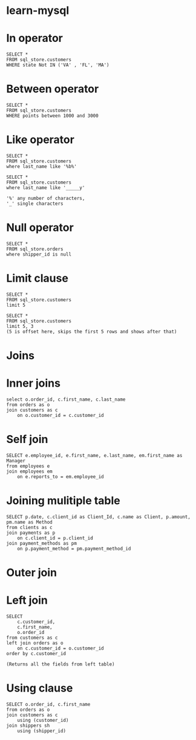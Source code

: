 # learn-mysql

# In operator 
```
SELECT *
FROM sql_store.customers
WHERE state Not IN ('VA' , 'FL', 'MA')
```
# Between operator
```
SELECT *
FROM sql_store.customers
WHERE points between 1000 and 3000
```
# Like operator
```
SELECT * 
FROM sql_store.customers
where last_name like '%b%'

SELECT * 
FROM sql_store.customers
where last_name like '_____y'

'%' any number of characters,
'_' single characters
```
# Null operator
```
SELECT * 
FROM sql_store.orders
where shipper_id is null
```
# Limit clause
```
SELECT * 
FROM sql_store.customers
limit 5

SELECT * 
FROM sql_store.customers
limit 5, 3 
(5 is offset here, skips the first 5 rows and shows after that)
```
# Joins

# Inner joins
```
select o.order_id, c.first_name, c.last_name
from orders as o
join customers as c
	on o.customer_id = c.customer_id
```
# Self join
```
SELECT e.employee_id, e.first_name, e.last_name, em.first_name as Manager
from employees e
join employees em
	on e.reports_to = em.employee_id
```
# Joining mulitiple table
```
SELECT p.date, c.client_id as Client_Id, c.name as Client, p.amount, pm.name as Method
from clients as c
join payments as p
	on c.client_id = p.client_id
join payment_methods as pm 
	on p.payment_method = pm.payment_method_id
```
# Outer join
# Left join
```
SELECT 
    c.customer_id,
    c.first_name,
    o.order_id
from customers as c
left join orders as o
    on c.customer_id = o.customer_id
order by c.customer_id

(Returns all the fields from left table)
```
# Using clause
```
SELECT o.order_id, c.first_name
from orders as o
join customers as c
	using (customer_id)
join shippers sh
	using (shipper_id)
```

